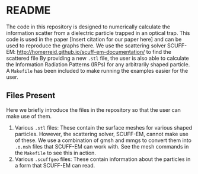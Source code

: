 # README

The code in this repository is designed to numerically calculate the information scatter from a dielectric particle trapped in an optical trap. This code is used in the paper [Insert citation for our paper here] and can be used to reproduce the graphs there. We use the scattering solver SCUFF-EM: http://homerreid.github.io/scuff-em-documentation/ to find the scattered file
By providing a new <code>.stl</code> file, the user is also able to calculate the Information Radiation Patterns (IRPs) for any arbitrarily shaped particle. A <code>Makefile</code> has been included to make running the examples easier for the user.

## Files Present

Here we briefly introduce the files in the repository so that the user can make use of them.

1) Various <code>.stl</code> files: These contain the surface meshes for various shaped particles. However, the scattering solver, SCUFF-EM, cannot make use of these. We use a combination of gmsh and mmgs to convert them into <code>.o.msh</code> files that SCUFF-EM can work with. See the mesh commands in the <code>Makefile</code> to see this in action.
2) Various <code>.scuffgeo</code> files: These contain information about the particles in a form that SCUFF-EM can read.
